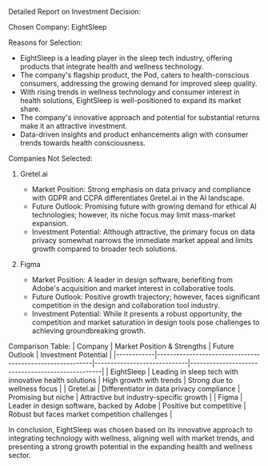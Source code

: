 Detailed Report on Investment Decision:

Chosen Company: EightSleep

Reasons for Selection:
- EightSleep is a leading player in the sleep tech industry, offering products that integrate health and wellness technology.
- The company's flagship product, the Pod, caters to health-conscious consumers, addressing the growing demand for improved sleep quality.
- With rising trends in wellness technology and consumer interest in health solutions, EightSleep is well-positioned to expand its market share.
- The company's innovative approach and potential for substantial returns make it an attractive investment.
- Data-driven insights and product enhancements align with consumer trends towards health consciousness.

Companies Not Selected:

1. Gretel.ai
   - Market Position: Strong emphasis on data privacy and compliance with GDPR and CCPA differentiates Gretel.ai in the AI landscape.
   - Future Outlook: Promising future with growing demand for ethical AI technologies; however, its niche focus may limit mass-market expansion.
   - Investment Potential: Although attractive, the primary focus on data privacy somewhat narrows the immediate market appeal and limits growth compared to broader tech solutions.

2. Figma
   - Market Position: A leader in design software, benefiting from Adobe's acquisition and market interest in collaborative tools.
   - Future Outlook: Positive growth trajectory; however, faces significant competition in the design and collaboration tool industry.
   - Investment Potential: While it presents a robust opportunity, the competition and market saturation in design tools pose challenges to achieving groundbreaking growth.

Comparison Table:
| Company    | Market Position & Strengths                              | Future Outlook              | Investment Potential                             |
|------------|----------------------------------------------------------|-----------------------------|--------------------------------------------------|
| EightSleep | Leading in sleep tech with innovative health solutions   | High growth with trends     | Strong due to wellness focus                     |
| Gretel.ai  | Differentiator in data privacy compliance                | Promising but niche         | Attractive but industry-specific growth          |
| Figma      | Leader in design software, backed by Adobe               | Positive but competitive    | Robust but faces market competition challenges   |

In conclusion, EightSleep was chosen based on its innovative approach to integrating technology with wellness, aligning well with market trends, and presenting a strong growth potential in the expanding health and wellness sector.
